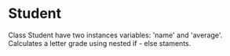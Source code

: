 # Student
Class Student have two instances variables: 'name' and 'average'. Calculates a letter grade using nested if - else staments.
